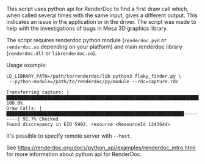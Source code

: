 This script uses python api for RenderDoc to find a first draw call which, 
when called several times with the same input, gives a different output.
This indicates an issue in the application or in the driver. The script was
made to help with the investigations of bugs in Mesa 3D graphics library.

The script requires renderdoc python module (`renderdoc.pyd` or 
`renderdoc.so` depending on your platform) and main renderdoc library
(`renderdoc.dll` or `librenderdoc.so`).


Usage example:

```
LD_LIBRARY_PATH=/path/to/renderdoc/lib python3 flaky_finder.py \
 --python-module=/path/to/renderdoc/py/module --rdc=capture.rdc
```

```
Transferring capture: |████████████████████████████████████████████████████████████████████████| 100.0% 
Draw Calls: |█████████████████████████████████████████████████████████████████---------| 91.7% Checked
Found discrepancy in EID 5992, resource <ResourceId 1243644>
```

It's possible to specify remote server with `--host`.

See https://renderdoc.org/docs/python_api/examples/renderdoc_intro.html for
more information about python api for RenderDoc.
